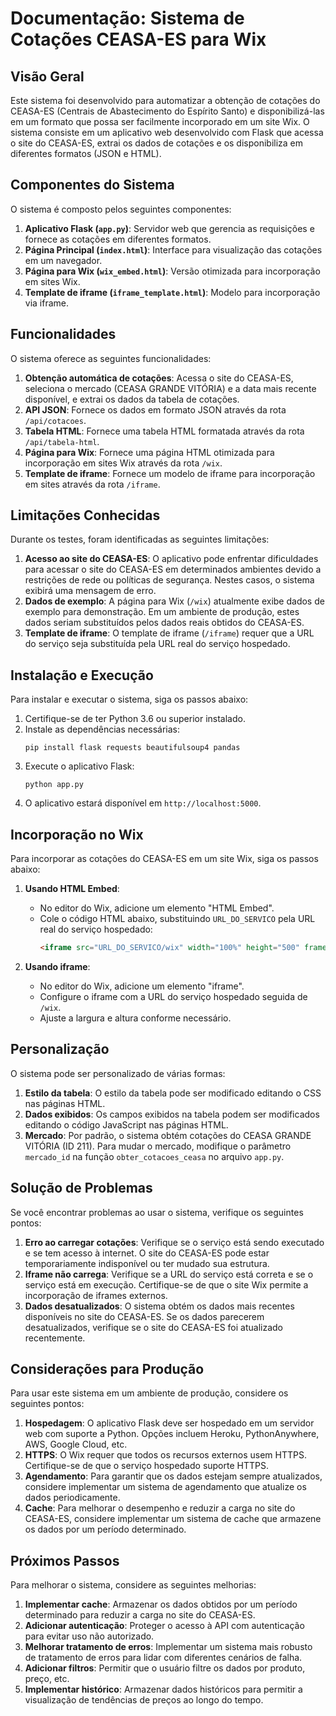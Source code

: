 # Documentação: Sistema de Cotações CEASA-ES para Wix

## Visão Geral

Este sistema foi desenvolvido para automatizar a obtenção de cotações do CEASA-ES (Centrais de Abastecimento do Espírito Santo) e disponibilizá-las em um formato que possa ser facilmente incorporado em um site Wix. O sistema consiste em um aplicativo web desenvolvido com Flask que acessa o site do CEASA-ES, extrai os dados de cotações e os disponibiliza em diferentes formatos (JSON e HTML).

## Componentes do Sistema

O sistema é composto pelos seguintes componentes:

1. **Aplicativo Flask (`app.py`)**: Servidor web que gerencia as requisições e fornece as cotações em diferentes formatos.
2. **Página Principal (`index.html`)**: Interface para visualização das cotações em um navegador.
3. **Página para Wix (`wix_embed.html`)**: Versão otimizada para incorporação em sites Wix.
4. **Template de iframe (`iframe_template.html`)**: Modelo para incorporação via iframe.

## Funcionalidades

O sistema oferece as seguintes funcionalidades:

1. **Obtenção automática de cotações**: Acessa o site do CEASA-ES, seleciona o mercado (CEASA GRANDE VITÓRIA) e a data mais recente disponível, e extrai os dados da tabela de cotações.
2. **API JSON**: Fornece os dados em formato JSON através da rota `/api/cotacoes`.
3. **Tabela HTML**: Fornece uma tabela HTML formatada através da rota `/api/tabela-html`.
4. **Página para Wix**: Fornece uma página HTML otimizada para incorporação em sites Wix através da rota `/wix`.
5. **Template de iframe**: Fornece um modelo de iframe para incorporação em sites através da rota `/iframe`.

## Limitações Conhecidas

Durante os testes, foram identificadas as seguintes limitações:

1. **Acesso ao site do CEASA-ES**: O aplicativo pode enfrentar dificuldades para acessar o site do CEASA-ES em determinados ambientes devido a restrições de rede ou políticas de segurança. Nestes casos, o sistema exibirá uma mensagem de erro.
2. **Dados de exemplo**: A página para Wix (`/wix`) atualmente exibe dados de exemplo para demonstração. Em um ambiente de produção, estes dados seriam substituídos pelos dados reais obtidos do CEASA-ES.
3. **Template de iframe**: O template de iframe (`/iframe`) requer que a URL do serviço seja substituída pela URL real do serviço hospedado.

## Instalação e Execução

Para instalar e executar o sistema, siga os passos abaixo:

1. Certifique-se de ter Python 3.6 ou superior instalado.
2. Instale as dependências necessárias:
   ```
   pip install flask requests beautifulsoup4 pandas
   ```
3. Execute o aplicativo Flask:
   ```
   python app.py
   ```
4. O aplicativo estará disponível em `http://localhost:5000`.

## Incorporação no Wix

Para incorporar as cotações do CEASA-ES em um site Wix, siga os passos abaixo:

1. **Usando HTML Embed**:
   - No editor do Wix, adicione um elemento "HTML Embed".
   - Cole o código HTML abaixo, substituindo `URL_DO_SERVICO` pela URL real do serviço hospedado:
     ```html
     <iframe src="URL_DO_SERVICO/wix" width="100%" height="500" frameborder="0"></iframe>
     ```

2. **Usando iframe**:
   - No editor do Wix, adicione um elemento "iframe".
   - Configure o iframe com a URL do serviço hospedado seguida de `/wix`.
   - Ajuste a largura e altura conforme necessário.

## Personalização

O sistema pode ser personalizado de várias formas:

1. **Estilo da tabela**: O estilo da tabela pode ser modificado editando o CSS nas páginas HTML.
2. **Dados exibidos**: Os campos exibidos na tabela podem ser modificados editando o código JavaScript nas páginas HTML.
3. **Mercado**: Por padrão, o sistema obtém cotações do CEASA GRANDE VITÓRIA (ID 211). Para mudar o mercado, modifique o parâmetro `mercado_id` na função `obter_cotacoes_ceasa` no arquivo `app.py`.

## Solução de Problemas

Se você encontrar problemas ao usar o sistema, verifique os seguintes pontos:

1. **Erro ao carregar cotações**: Verifique se o serviço está sendo executado e se tem acesso à internet. O site do CEASA-ES pode estar temporariamente indisponível ou ter mudado sua estrutura.
2. **Iframe não carrega**: Verifique se a URL do serviço está correta e se o serviço está em execução. Certifique-se de que o site Wix permite a incorporação de iframes externos.
3. **Dados desatualizados**: O sistema obtém os dados mais recentes disponíveis no site do CEASA-ES. Se os dados parecerem desatualizados, verifique se o site do CEASA-ES foi atualizado recentemente.

## Considerações para Produção

Para usar este sistema em um ambiente de produção, considere os seguintes pontos:

1. **Hospedagem**: O aplicativo Flask deve ser hospedado em um servidor web com suporte a Python. Opções incluem Heroku, PythonAnywhere, AWS, Google Cloud, etc.
2. **HTTPS**: O Wix requer que todos os recursos externos usem HTTPS. Certifique-se de que o serviço hospedado suporte HTTPS.
3. **Agendamento**: Para garantir que os dados estejam sempre atualizados, considere implementar um sistema de agendamento que atualize os dados periodicamente.
4. **Cache**: Para melhorar o desempenho e reduzir a carga no site do CEASA-ES, considere implementar um sistema de cache que armazene os dados por um período determinado.

## Próximos Passos

Para melhorar o sistema, considere as seguintes melhorias:

1. **Implementar cache**: Armazenar os dados obtidos por um período determinado para reduzir a carga no site do CEASA-ES.
2. **Adicionar autenticação**: Proteger o acesso à API com autenticação para evitar uso não autorizado.
3. **Melhorar tratamento de erros**: Implementar um sistema mais robusto de tratamento de erros para lidar com diferentes cenários de falha.
4. **Adicionar filtros**: Permitir que o usuário filtre os dados por produto, preço, etc.
5. **Implementar histórico**: Armazenar dados históricos para permitir a visualização de tendências de preços ao longo do tempo.
